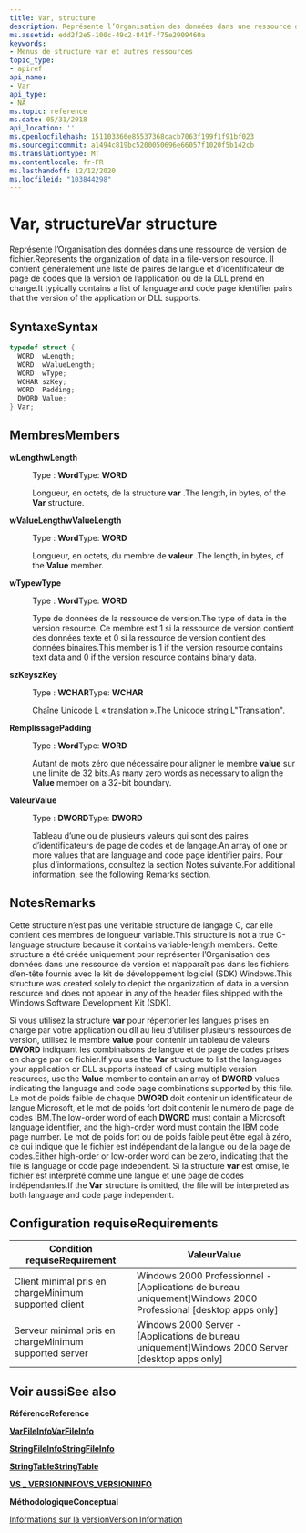 ```yaml
---
title: Var, structure
description: Représente l’Organisation des données dans une ressource de version de fichier. Il contient généralement une liste de paires de langue et d’identificateur de page de codes que la version de l’application ou de la DLL prend en charge.
ms.assetid: edd2f2e5-100c-49c2-841f-f75e2909460a
keywords:
- Menus de structure var et autres ressources
topic_type:
- apiref
api_name:
- Var
api_type:
- NA
ms.topic: reference
ms.date: 05/31/2018
api_location: ''
ms.openlocfilehash: 151103366e85537368cacb7063f199f1f91bf023
ms.sourcegitcommit: a1494c819bc5200050696e66057f1020f5b142cb
ms.translationtype: MT
ms.contentlocale: fr-FR
ms.lasthandoff: 12/12/2020
ms.locfileid: "103844298"
---
```

# <a name="var-structure"></a><span data-ttu-id="aac07-105">Var, structure</span><span class="sxs-lookup"><span data-stu-id="aac07-105">Var structure</span></span>

<span data-ttu-id="aac07-106">Représente l’Organisation des données dans une ressource de version de fichier.</span><span class="sxs-lookup"><span data-stu-id="aac07-106">Represents the organization of data in a file-version resource.</span></span> <span data-ttu-id="aac07-107">Il contient généralement une liste de paires de langue et d’identificateur de page de codes que la version de l’application ou de la DLL prend en charge.</span><span class="sxs-lookup"><span data-stu-id="aac07-107">It typically contains a list of language and code page identifier pairs that the version of the application or DLL supports.</span></span>

## <a name="syntax"></a><span data-ttu-id="aac07-108">Syntaxe</span><span class="sxs-lookup"><span data-stu-id="aac07-108">Syntax</span></span>


```C++
typedef struct {
  WORD  wLength;
  WORD  wValueLength;
  WORD  wType;
  WCHAR szKey;
  WORD  Padding;
  DWORD Value;
} Var;
```



## <a name="members"></a><span data-ttu-id="aac07-109">Membres</span><span class="sxs-lookup"><span data-stu-id="aac07-109">Members</span></span>

<dl> <dt>

<span data-ttu-id="aac07-110">**wLength**</span><span class="sxs-lookup"><span data-stu-id="aac07-110">**wLength**</span></span>
</dt> <dd>

<span data-ttu-id="aac07-111">Type : **Word**</span><span class="sxs-lookup"><span data-stu-id="aac07-111">Type: **WORD**</span></span>

</dd> <dd>

<span data-ttu-id="aac07-112">Longueur, en octets, de la structure **var** .</span><span class="sxs-lookup"><span data-stu-id="aac07-112">The length, in bytes, of the **Var** structure.</span></span>

</dd> <dt>

<span data-ttu-id="aac07-113">**wValueLength**</span><span class="sxs-lookup"><span data-stu-id="aac07-113">**wValueLength**</span></span>
</dt> <dd>

<span data-ttu-id="aac07-114">Type : **Word**</span><span class="sxs-lookup"><span data-stu-id="aac07-114">Type: **WORD**</span></span>

</dd> <dd>

<span data-ttu-id="aac07-115">Longueur, en octets, du membre de **valeur** .</span><span class="sxs-lookup"><span data-stu-id="aac07-115">The length, in bytes, of the **Value** member.</span></span>

</dd> <dt>

<span data-ttu-id="aac07-116">**wType**</span><span class="sxs-lookup"><span data-stu-id="aac07-116">**wType**</span></span>
</dt> <dd>

<span data-ttu-id="aac07-117">Type : **Word**</span><span class="sxs-lookup"><span data-stu-id="aac07-117">Type: **WORD**</span></span>

</dd> <dd>

<span data-ttu-id="aac07-118">Type de données de la ressource de version.</span><span class="sxs-lookup"><span data-stu-id="aac07-118">The type of data in the version resource.</span></span> <span data-ttu-id="aac07-119">Ce membre est 1 si la ressource de version contient des données texte et 0 si la ressource de version contient des données binaires.</span><span class="sxs-lookup"><span data-stu-id="aac07-119">This member is 1 if the version resource contains text data and 0 if the version resource contains binary data.</span></span>

</dd> <dt>

<span data-ttu-id="aac07-120">**szKey**</span><span class="sxs-lookup"><span data-stu-id="aac07-120">**szKey**</span></span>
</dt> <dd>

<span data-ttu-id="aac07-121">Type : **WCHAR**</span><span class="sxs-lookup"><span data-stu-id="aac07-121">Type: **WCHAR**</span></span>

</dd> <dd>

<span data-ttu-id="aac07-122">Chaîne Unicode L « translation ».</span><span class="sxs-lookup"><span data-stu-id="aac07-122">The Unicode string L"Translation".</span></span>

</dd> <dt>

<span data-ttu-id="aac07-123">**Remplissage**</span><span class="sxs-lookup"><span data-stu-id="aac07-123">**Padding**</span></span>
</dt> <dd>

<span data-ttu-id="aac07-124">Type : **Word**</span><span class="sxs-lookup"><span data-stu-id="aac07-124">Type: **WORD**</span></span>

</dd> <dd>

<span data-ttu-id="aac07-125">Autant de mots zéro que nécessaire pour aligner le membre **value** sur une limite de 32 bits.</span><span class="sxs-lookup"><span data-stu-id="aac07-125">As many zero words as necessary to align the **Value** member on a 32-bit boundary.</span></span>

</dd> <dt>

<span data-ttu-id="aac07-126">**Valeur**</span><span class="sxs-lookup"><span data-stu-id="aac07-126">**Value**</span></span>
</dt> <dd>

<span data-ttu-id="aac07-127">Type : **DWORD**</span><span class="sxs-lookup"><span data-stu-id="aac07-127">Type: **DWORD**</span></span>

</dd> <dd>

<span data-ttu-id="aac07-128">Tableau d’une ou de plusieurs valeurs qui sont des paires d’identificateurs de page de codes et de langage.</span><span class="sxs-lookup"><span data-stu-id="aac07-128">An array of one or more values that are language and code page identifier pairs.</span></span> <span data-ttu-id="aac07-129">Pour plus d’informations, consultez la section Notes suivante.</span><span class="sxs-lookup"><span data-stu-id="aac07-129">For additional information, see the following Remarks section.</span></span>

</dd> </dl>

## <a name="remarks"></a><span data-ttu-id="aac07-130">Notes</span><span class="sxs-lookup"><span data-stu-id="aac07-130">Remarks</span></span>

<span data-ttu-id="aac07-131">Cette structure n’est pas une véritable structure de langage C, car elle contient des membres de longueur variable.</span><span class="sxs-lookup"><span data-stu-id="aac07-131">This structure is not a true C-language structure because it contains variable-length members.</span></span> <span data-ttu-id="aac07-132">Cette structure a été créée uniquement pour représenter l’Organisation des données dans une ressource de version et n’apparaît pas dans les fichiers d’en-tête fournis avec le kit de développement logiciel (SDK) Windows.</span><span class="sxs-lookup"><span data-stu-id="aac07-132">This structure was created solely to depict the organization of data in a version resource and does not appear in any of the header files shipped with the Windows Software Development Kit (SDK).</span></span>

<span data-ttu-id="aac07-133">Si vous utilisez la structure **var** pour répertorier les langues prises en charge par votre application ou dll au lieu d’utiliser plusieurs ressources de version, utilisez le membre **value** pour contenir un tableau de valeurs **DWORD** indiquant les combinaisons de langue et de page de codes prises en charge par ce fichier.</span><span class="sxs-lookup"><span data-stu-id="aac07-133">If you use the **Var** structure to list the languages your application or DLL supports instead of using multiple version resources, use the **Value** member to contain an array of **DWORD** values indicating the language and code page combinations supported by this file.</span></span> <span data-ttu-id="aac07-134">Le mot de poids faible de chaque **DWORD** doit contenir un identificateur de langue Microsoft, et le mot de poids fort doit contenir le numéro de page de codes IBM.</span><span class="sxs-lookup"><span data-stu-id="aac07-134">The low-order word of each **DWORD** must contain a Microsoft language identifier, and the high-order word must contain the IBM code page number.</span></span> <span data-ttu-id="aac07-135">Le mot de poids fort ou de poids faible peut être égal à zéro, ce qui indique que le fichier est indépendant de la langue ou de la page de codes.</span><span class="sxs-lookup"><span data-stu-id="aac07-135">Either high-order or low-order word can be zero, indicating that the file is language or code page independent.</span></span> <span data-ttu-id="aac07-136">Si la structure **var** est omise, le fichier est interprété comme une langue et une page de codes indépendantes.</span><span class="sxs-lookup"><span data-stu-id="aac07-136">If the **Var** structure is omitted, the file will be interpreted as both language and code page independent.</span></span>

## <a name="requirements"></a><span data-ttu-id="aac07-137">Configuration requise</span><span class="sxs-lookup"><span data-stu-id="aac07-137">Requirements</span></span>



| <span data-ttu-id="aac07-138">Condition requise</span><span class="sxs-lookup"><span data-stu-id="aac07-138">Requirement</span></span> | <span data-ttu-id="aac07-139">Valeur</span><span class="sxs-lookup"><span data-stu-id="aac07-139">Value</span></span> |
|-------------------------------------|------------------------------------------------------------|
| <span data-ttu-id="aac07-140">Client minimal pris en charge</span><span class="sxs-lookup"><span data-stu-id="aac07-140">Minimum supported client</span></span><br/> | <span data-ttu-id="aac07-141">Windows 2000 Professionnel - \[Applications de bureau uniquement\]</span><span class="sxs-lookup"><span data-stu-id="aac07-141">Windows 2000 Professional \[desktop apps only\]</span></span><br/> |
| <span data-ttu-id="aac07-142">Serveur minimal pris en charge</span><span class="sxs-lookup"><span data-stu-id="aac07-142">Minimum supported server</span></span><br/> | <span data-ttu-id="aac07-143">Windows 2000 Server - \[Applications de bureau uniquement\]</span><span class="sxs-lookup"><span data-stu-id="aac07-143">Windows 2000 Server \[desktop apps only\]</span></span><br/>       |



## <a name="see-also"></a><span data-ttu-id="aac07-144">Voir aussi</span><span class="sxs-lookup"><span data-stu-id="aac07-144">See also</span></span>

<dl> <dt>

<span data-ttu-id="aac07-145">**Référence**</span><span class="sxs-lookup"><span data-stu-id="aac07-145">**Reference**</span></span>
</dt> <dt>

[<span data-ttu-id="aac07-146">**VarFileInfo**</span><span class="sxs-lookup"><span data-stu-id="aac07-146">**VarFileInfo**</span></span>](varfileinfo.md)
</dt> <dt>

[<span data-ttu-id="aac07-147">**StringFileInfo**</span><span class="sxs-lookup"><span data-stu-id="aac07-147">**StringFileInfo**</span></span>](stringfileinfo.md)
</dt> <dt>

[<span data-ttu-id="aac07-148">**StringTable**</span><span class="sxs-lookup"><span data-stu-id="aac07-148">**StringTable**</span></span>](stringtable.md)
</dt> <dt>

[<span data-ttu-id="aac07-149">**VS \_ VERSIONINFO**</span><span class="sxs-lookup"><span data-stu-id="aac07-149">**VS\_VERSIONINFO**</span></span>](vs-versioninfo.md)
</dt> <dt>

<span data-ttu-id="aac07-150">**Méthodologique**</span><span class="sxs-lookup"><span data-stu-id="aac07-150">**Conceptual**</span></span>
</dt> <dt>

[<span data-ttu-id="aac07-151">Informations sur la version</span><span class="sxs-lookup"><span data-stu-id="aac07-151">Version Information</span></span>](version-information.md)
</dt> </dl>

 

 





